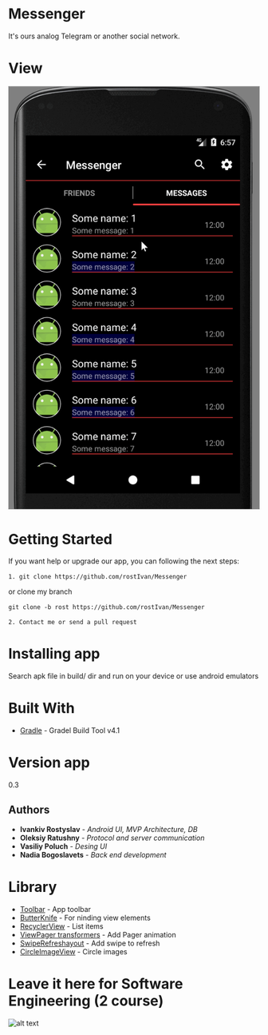 # Messenger
It's ours analog Telegram or another social network.

# View
![alt text](https://github.com/rostIvan/Messenger/blob/rost/gif/Messenger.gif "Logo Title Text 1")

# Getting Started

If you want help or upgrade our app, you can following the next steps:

```
1. git clone https://github.com/rostIvan/Messenger   

```
or clone my branch

```
git clone -b rost https://github.com/rostIvan/Messenger 
```

```
2. Contact me or send a pull request 
```

# Installing app

Search apk file in build/ dir and run on your device or use android emulators 

# Built With

* [Gradle](https://gradle.org/install/) - Gradel Build Tool v4.1

# Version app

0.3

## Authors
* **Ivankiv Rostyslav** - *Android UI, MVP Architecture, DB*
* **Oleksiy Ratushny** - *Protocol and server communication*
* **Vasiliy Poluch** - *Desing UI*
* **Nadia Bogoslavets** - *Back end development*

# Library
* [Toolbar](https://developer.android.com/reference/android/support/v7/widget/Toolbar.html) - App toolbar
* [ButterKnife](http://jakewharton.github.io/butterknife/) - For ninding view elements
* [RecyclerView](https://developer.android.com/reference/android/support/v7/widget/RecyclerView.html) - List items
* [ViewPager transformers](https://github.com/geftimov/android-viewpager-transformers/) - Add Pager animation
* [SwipeRefreshayout](https://developer.android.com/reference/android/support/v4/widget/SwipeRefreshLayout.html) - Add swipe to refresh
* [CircleImageView](https://github.com/hdodenhof/CircleImageView/) - Circle images


# Leave it here for Software Engineering (2 course)
![alt text](https://hikaruzone.files.wordpress.com/2015/10/in-case-of-fire-1-git-commit-2-git-push-3-leave-building2.png?w=800&h=559)
